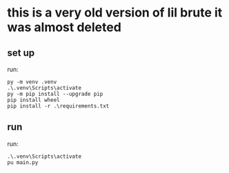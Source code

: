 # this is a very old version of lil brute it was almost deleted
## set up
run: 
```
py -m venv .venv
.\.venv\Scripts\activate
py -m pip install --upgrade pip
pip install wheel
pip install -r .\requirements.txt
```
## run 
run:
``` 
.\.venv\Scripts\activate
pu main.py
```